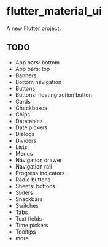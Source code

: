 # flutter_material_ui

A new Flutter project.

## TODO
- App bars: bottom
- App bars: top
- Banners
- Bottom navigation
- Buttons
- Buttons: floating action button
- Cards
- Checkboxes
- Chips
- Datatables
- Date pickers
- Dialogs
- Dividers
- Lists
- Menus
- Navigation drawer
- Navigation rail
- Progress indicators
- Radio buttons
- Sheets: bottons
- Sliders
- Snackbars
- Switches
- Tabs
- Text fields
- Time pickers
- Tooltips
- more
